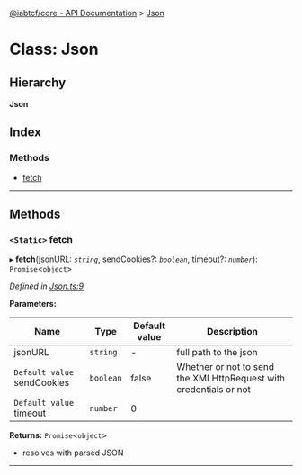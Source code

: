 [@iabtcf/core - API Documentation](../README.md) > [Json](../classes/json.md)

# Class: Json

## Hierarchy

**Json**

## Index

### Methods

* [fetch](json.md#fetch)

---

## Methods

<a id="fetch"></a>

### `<Static>` fetch

▸ **fetch**(jsonURL: *`string`*, sendCookies?: *`boolean`*, timeout?: *`number`*): `Promise`<`object`>

*Defined in [Json.ts:9](https://github.com/chrispaterson/iabtcf-es/blob/ffdba84/modules/core/src/Json.ts#L9)*

**Parameters:**

| Name | Type | Default value | Description |
| ------ | ------ | ------ | ------ |
| jsonURL | `string` | - |  full path to the json |
| `Default value` sendCookies | `boolean` | false |  Whether or not to send the XMLHttpRequest with credentials or not |
| `Default value` timeout | `number` | 0 |

**Returns:** `Promise`<`object`>
*   resolves with parsed JSON

___

